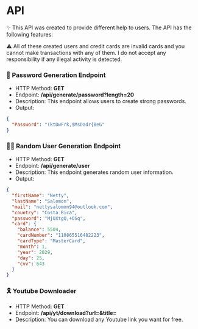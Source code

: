 # API

✨ This API was created to provide different help to users. The API has the following features:

⚠️ All of these created users and credit cards are invalid cards and you cannot make transactions with any of them. I do not accept any responsibility if any illegal activity is detected.

### 🚀 Password Generation Endpoint
- HTTP Method: **GET**
- Endpoint: **/api/generate/password?length=20**
- Description: This endpoint allows users to create strong passwords.
- Output:
```json
{
  "Password": "(ktDwFrk,$MsDadr{BeG"
}
```
### 👱‍♂️ Random User Generation Endpoint
- HTTP Method: **GET**
- Endpoint: **/api/generate/user**
- Description: This endpoint generates random user information.
- Output:
```json
{
  "firstName": "Netty",
  "lastName": "Salomon",
  "mail": "nettysalomon94@outlook.com",
  "country": "Costa Rica",
  "password": "MjUXtgQ,+OSq",
  "card": {
    "balance": 5504,
    "cardNumber": "110865516482223",
    "cardType": "MasterCard",
    "month": 1,
    "year": 2029,
    "day": 25,
    "cvv": 643
  }
}
```

### 🎗️ Youtube Downloader
- HTTP Method: **GET**
- Endpoint: **/api/yt/download?url=&title=**
- Description: You can download any Youtube link you want for free.
